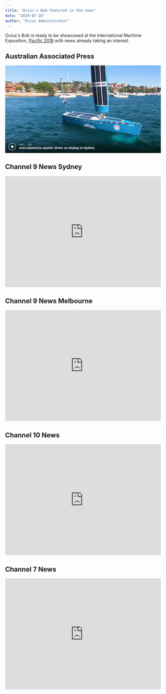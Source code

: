 ```yaml
---
title: "Ocius's Bob featured in the news"
date: "2019-07-26"
author: "Ocius Administrator"
---
```


Ocius's Bob is ready to be showcased at the International Maritime Exposition, [Pacific 2019](https://www.pacificexpo.com.au/) with news already taking an interest.

## Australian Associated Press
[![ ](./Anti-submarine-aquatic-drone-on-display.png)](https://www.news.com.au/video/id-5348771529001-6063735126001/antisubmarine-aquatic-drone-on-display-in-sydney)

## Channel 9 News Sydney
<iframe width="100%" style="min-height:360px" src="https://www.youtube.com/embed/6Ni_Y9REScg" frameborder="0" allow="accelerometer; autoplay; encrypted-media; gyroscope; picture-in-picture" allowfullscreen></iframe>

## Channel 9 News Melbourne
<iframe width="100%" style="min-height:360px" src="https://www.youtube.com/embed/QuhHSrkQDJM?start=3" frameborder="0" allow="accelerometer; autoplay; encrypted-media; gyroscope; picture-in-picture" allowfullscreen></iframe>

## Channel 10 News
<iframe width="100%" style="min-height:360px;" src="https://www.youtube.com/embed/PTKfjHhONFg" frameborder="0" allow="accelerometer; autoplay; encrypted-media; gyroscope; picture-in-picture" allowfullscreen></iframe>

## Channel 7 News
<iframe width="100%" style="min-height:360px" src="https://www.youtube.com/embed/V_OZPmkLI_U?start=2" frameborder="0" allow="accelerometer; autoplay; encrypted-media; gyroscope; picture-in-picture" allowfullscreen></iframe>

